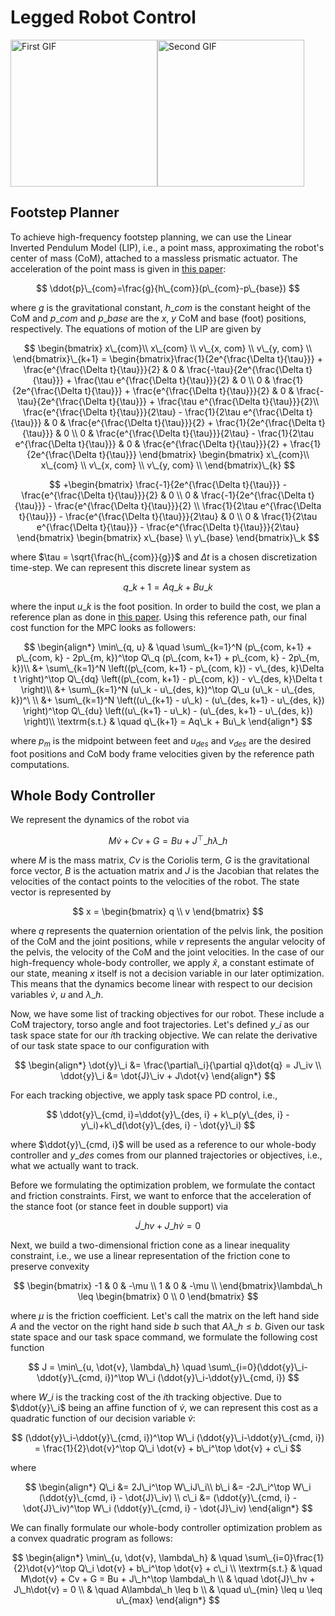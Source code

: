 # Legged Robot Control
<div style="display: flex; align-items: center;">
    <img src="https://github.com/AlexKoldy/whole_body_control/assets/52255127/b92ee60c-a9ff-4868-b9ee-1ad66abe9ab7" height="235" alt="First GIF">
    <img src="https://github.com/AlexKoldy/whole_body_control/assets/52255127/f3d5e513-711c-46dd-b3d8-7477760e9f7c" height="235" alt="Second GIF">
</div>





## Footstep Planner
To achieve high-frequency footstep planning, we can use the Linear Inverted Pendulum Model (LIP), i.e., a point mass, approximating the robot's center of mass (CoM), attached to a massless prismatic actuator. The acceleration of the point mass is given in [this paper](https://ieeexplore.ieee.org/document/6907116):

$$
\ddot{p}\_{com}=\frac{g}{h\_{com}}(p\_{com}-p\_{base})
$$

where $g$ is the gravitational constant, $h\_{com}$ is the constant height of the CoM and $p\_{com}$ and $p\_{base}$ are the $x$, $y$ CoM and base (foot) positions, respectively. The equations of motion of the LIP are given by

$$
\begin{bmatrix}
x\_{com}\\
x\_{com} \\
v\_{x, com} \\
v\_{y, com} \\
\end{bmatrix}\_{k+1} = \begin{bmatrix}\frac{1}{2e^{\frac{\Delta t}{\tau}}} + \frac{e^{\frac{\Delta t}{\tau}}}{2} & 0 & \frac{-\tau}{2e^{\frac{\Delta t}{\tau}}} + \frac{\tau e^{\frac{\Delta t}{\tau}}}{2} & 0 \\
0 & \frac{1}{2e^{\frac{\Delta t}{\tau}}} + \frac{e^{\frac{\Delta t}{\tau}}}{2} & 0 & \frac{-\tau}{2e^{\frac{\Delta t}{\tau}}} + \frac{\tau e^{\frac{\Delta t}{\tau}}}{2}\\
\frac{e^{\frac{\Delta t}{\tau}}}{2\tau} - \frac{1}{2\tau e^{\frac{\Delta t}{\tau}}} & 0 & \frac{e^{\frac{\Delta t}{\tau}}}{2} + \frac{1}{2e^{\frac{\Delta t}{\tau}}} & 0 \\
0 & \frac{e^{\frac{\Delta t}{\tau}}}{2\tau} - \frac{1}{2\tau e^{\frac{\Delta t}{\tau}}} & 0 & \frac{e^{\frac{\Delta t}{\tau}}}{2} + \frac{1}{2e^{\frac{\Delta t}{\tau}}}
\end{bmatrix} \begin{bmatrix}
x\_{com}\\
x\_{com} \\
v\_{x, com} \\
v\_{y, com} \\
\end{bmatrix}\_{k}
$$

$$
+\begin{bmatrix}
\frac{-1}{2e^{\frac{\Delta t}{\tau}}} - \frac{e^{\frac{\Delta t}{\tau}}}{2} & 0 \\
0 & \frac{-1}{2e^{\frac{\Delta t}{\tau}}} - \frac{e^{\frac{\Delta t}{\tau}}}{2} \\
\frac{1}{2\tau e^{\frac{\Delta t}{\tau}}} - \frac{e^{\frac{\Delta t}{\tau}}}{2\tau} & 0 \\
0 & \frac{1}{2\tau e^{\frac{\Delta t}{\tau}}} - \frac{e^{\frac{\Delta t}{\tau}}}{2\tau} 
\end{bmatrix} \begin{bmatrix}
x\_{base} \\
y\_{base}
\end{bmatrix}\_k
$$

where $\tau = \sqrt{\frac{h\_{com}}{g}}$ and $\Delta t$ is a chosen discretization time-step. We can represent this discrete linear system as 

$$
q\_{k+1} = Aq\_k + Bu\_k
$$

where the input $u\_k$ is the foot position. In order to build the cost, we plan a reference plan as done in [this paper](https://www.researchgate.net/publication/301463868\_Robust\_and\_Agile\_3D\_Biped\_Walking\_With\_Steering\_Capability\_Using\_a\_Footstep\_Predictive\_Approach). Using this reference path, our final cost function for the MPC looks as followers:

$$
\begin{align*}
\min\_{q, u} & \quad \sum\_{k=1}^N (p\_{com, k+1} + p\_{com, k} - 2p\_{m, k})^\top Q\_q (p\_{com, k+1} + p\_{com, k} - 2p\_{m, k})\\
&+ \sum\_{k=1}^N \left((p\_{com, k+1} - p\_{com, k}) - v\_{des, k}\Delta t \right)^\top Q\_{dq} \left((p\_{com, k+1} - p\_{com, k}) - v\_{des, k}\Delta t \right)\\
&+ \sum\_{k=1}^N (u\_k - u\_{des, k})^\top Q\_u (u\_k - u\_{des, k})^\ \\
&+ \sum\_{k=1}^N \left((u\_{k+1} - u\_k) - (u\_{des, k+1} - u\_{des, k}) \right)^\top Q\_{du} \left((u\_{k+1} - u\_k) - (u\_{des, k+1} - u\_{des, k}) \right)\\
\textrm{s.t.} & \quad q\_{k+1} = Aq\_k + Bu\_k
\end{align*}
$$

where $p_m$ is the midpoint between feet and $u_{des}$ and $v_{des}$ are the desired foot positions and CoM body frame velocities given by the reference path computations.

## Whole Body Controller
We represent the dynamics of the robot via 

$$
M\dot{v}+Cv+G = Bu + J^\top\_h \lambda\_h
$$

where $M$ is the mass matrix, $Cv$ is the Coriolis term, $G$ is the gravitational force vector, $B$ is the actuation matrix and $J$ is the Jacobian that relates the velocities of the contact points to the velocities of the robot. The state vector is represented by

$$
x = \begin{bmatrix}
q \\
v
\end{bmatrix}
$$

where $q$ represents the quaternion orientation of the pelvis link, the position of the CoM and the joint positions, while $v$ represents the angular velocity of the pelvis, the velocity of the CoM and the joint velocities. In the case of our high-frequency whole-body controller, we apply $\hat{x}$, a constant estimate of our state, meaning $x$ itself is not a decision variable in our later optimization. This means that the dynamics become linear with respect to our decision variables $\dot{v}$, $u$ and $\lambda\_h$.

Now, we have some list of tracking objectives for our robot. These include a CoM trajectory, torso angle and foot trajectories. Let's defined $y\_i$ as our task space state for our $i\text{th}$ tracking objective. We can relate the derivative of our task state space to our configuration with

$$
\begin{align*}
\dot{y}\_i &= \frac{\partial\_i}{\partial q}\dot{q} = J\_iv  \\
\ddot{y}\_i &= \dot{J}\_iv + J\dot{v}
\end{align*}
$$


For each tracking objective, we apply task space PD control, i.e., 

$$
\ddot{y}\_{cmd, i}=\ddot{y}\_{des, i} + k\_p(y\_{des, i} - y\_i)+k\_d(\dot{y}\_{des, i} - \dot{y}\_i)
$$

where $\ddot{y}\_{cmd, i}$ will be used as a reference to our whole-body controller and $y\_{des}$ comes from our planned trajectories or objectives, i.e., what we actually want to track. 

Before we formulating the optimization problem, we formulate the contact and friction constraints. First, we want to enforce that the acceleration of the stance foot (or stance feet in double support) via

$$
\dot{J}\_hv + J\_h\dot{v} = 0
$$

Next, we build a two-dimensional friction cone as a linear inequality constraint, i.e., we use a linear representation of the friction cone to preserve convexity

$$
\begin{bmatrix}
-1 & 0 & -\mu \\
1 & 0 & -\mu \\
\end{bmatrix}\lambda\_h \leq \begin{bmatrix} 
0 \\ 0
\end{bmatrix}
$$

where $\mu$ is the friction coefficient. Let's call the matrix on the left hand side $A$ and the vector on the right hand side $b$ such that $A\lambda\_h \leq b$. Given our task state space and our task space command, we formulate the following cost function

$$
J = \min\_{u, \dot{v}, \lambda\_h} \quad \sum\_{i=0}(\ddot{y}\_i-\ddot{y}\_{cmd, i})^\top W\_i (\ddot{y}\_i-\ddot{y}\_{cmd, i})
$$

where $W\_i$ is the tracking cost of the $i\text{th}$ tracking objective. Due to $\ddot{y}\_i$ being an affine function of $\dot{v}$, we can represent this cost as a quadratic function of our decision variable $\dot{v}$:

$$
(\ddot{y}\_i-\ddot{y}\_{cmd, i})^\top W\_i (\ddot{y}\_i-\ddot{y}\_{cmd, i}) = \frac{1}{2}\dot{v}^\top Q\_i \dot{v} + b\_i^\top \dot{v} + c\_i
$$

where 

$$
\begin{align*}
Q\_i &= 2J\_i^\top W\_iJ\_i\\
b\_i &= -2J\_i^\top W\_i (\ddot{y}\_{cmd, i} - \dot{J}\_iv) \\
c\_i &= (\ddot{y}\_{cmd, i} - \dot{J}\_iv)^\top W\_i (\ddot{y}\_{cmd, i} - \dot{J}\_iv)
\end{align*}
$$

We can finally formulate our whole-body controller optimization problem as a convex quadratic program as follows:

$$
\begin{align*}
\min\_{u, \dot{v}, \lambda\_h} & \quad \sum\_{i=0}\frac{1}{2}\dot{v}^\top Q\_i \dot{v} + b\_i^\top \dot{v} + c\_i \\
\textrm{s.t.} & \quad M\dot{v} + Cv + G = Bu + J\_h^\top \lambda\_h \\
& \quad \dot{J}\_hv + J\_h\dot{v} = 0 \\
& \quad A\lambda\_h  \leq b \\
& \quad u\_{min} \leq u \leq u\_{max}
\end{align*}
$$
